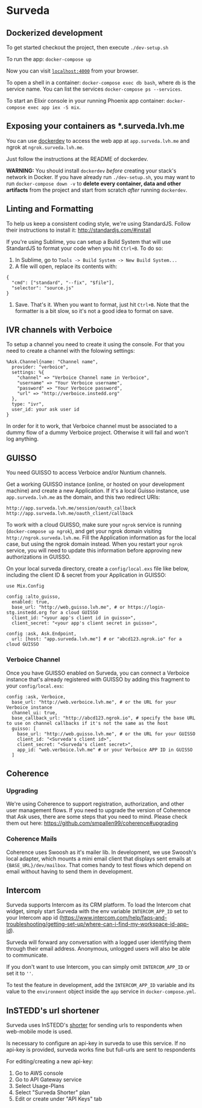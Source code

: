 # Surveda

## Dockerized development

To get started checkout the project, then execute `./dev-setup.sh`

To run the app: `docker-compose up`

Now you can visit [`localhost:4000`](http://localhost:4000) from your browser.

To open a shell in a container: `docker-compose exec db bash`, where `db` is the service name. You can list the services `docker-compose ps --services`.

To start an Elixir console in your running Phoenix app container: `docker-compose exec app iex -S mix`.

## Exposing your containers as *.surveda.lvh.me

You can use [dockerdev](https://github.com/waj/dockerdev) to access the web app at `app.surveda.lvh.me` and ngrok at `ngrok.surveda.lvh.me`.

Just follow the instructions at the README of dockerdev.

**WARNING:** You should install `dockerdev` _before_ creating your stack's network in Docker. If you have already run `./dev-setup.sh`, you may want to run `docker-compose down -v` to **delete every container, data and other artifacts** from the project and start from scratch _after_ running `dockerdev`.

## Linting and Formatting

To help us keep a consistent coding style, we're using StandardJS. Follow their instructions to install it: http://standardjs.com/#install

If you're using Sublime, you can setup a Build System that will use StandardJS to format your code when you hit `Ctrl+B`. To do so:

1. In Sublime, go to `Tools -> Build System -> New Build System...`
1. A file will open, replace its contents with:

```
{
  "cmd": ["standard", "--fix", "$file"],
  "selector": "source.js"
}
```
1. Save. That's it. When you want to format, just hit `Ctrl+B`. Note that the formatter is a bit slow, so it's not a good idea to format on save.

## IVR channels with Verboice

To setup a channel you need to create it using the console. For that you need to create a channel with the folowing settings:

```
%Ask.Channel{name: "Channel name",
  provider: "verboice",
  settings: %{
    "channel" => "Verboice Channel name in Verboice",
    "username" => "Your Verboice username",
    "password" => "Your Verboice password",
    "url" => "http://verboice.instedd.org"
  },
  type: "ivr",
  user_id: your ask user id
}
```

In order for it to work, that Verboice channel must be associated to a dummy flow of a dummy Verboice project. Otherwise it will fail and won't log anything.

## GUISSO

You need GUISSO to access Verboice and/or Nuntium channels.

Get a working GUISSO instance (online, or hosted on your development machine) and create a new Application. If it's a local Guisso instance, use `app.surveda.lvh.me` as the domain, and this two redirect URIs:

```
http://app.surveda.lvh.me/session/oauth_callback
http://app.surveda.lvh.me/oauth_client/callback
```

To work with a cloud GUISSO, make sure your `ngrok` service is running (`docker-compose up ngrok`), and get your ngrok domain visiting `http://ngrok.surveda.lvh.me`. Fill the Application information as for the local case, but using the ngrok domain instead. When you restart your `ngrok` service, you will need to update this information before approving new authorizations in GUISSO.

On your local surveda directory, create a `config/local.exs` file like below, including the client ID & secret from your Application in GUISSO:

```
use Mix.Config

config :alto_guisso,
  enabled: true,
  base_url: "http://web.guisso.lvh.me", # or https://login-stg.instedd.org for a cloud GUISSO
  client_id: "<your app's client id in guisso>",
  client_secret: "<your app's client secret in guisso>",

config :ask, Ask.Endpoint,
  url: [host: "app.surveda.lvh.me"] # or "abcd123.ngrok.io" for a cloud GUISSO
```

### Verboice Channel

Once you have GUISSO enabled on Surveda, you can connect a Verboice instance that's already registered with GUISSO by adding this fragment to your `config/local.exs`:

```
config :ask, Verboice,
  base_url: "http://web.verboice.lvh.me", # or the URL for your Verboice instance
  channel_ui: true,
  base_callback_url: "http://abcd123.ngrok.io", # specify the base URL to use on channel callbacks if it's not the same as the host
  guisso: [
    base_url: "http://web.guisso.lvh.me", # or the URL for your GUISSO
    client_id: "<Surveda's client id>",
    client_secret: "<Surveda's client secret>",
    app_id: "web.verboice.lvh.me" # or your Verboice APP ID in GUISSO
  ]
```

## Coherence

### Upgrading

We're using Coherence to support registration, authorization, and other user management flows.
If you need to upgrade the version of Coherence that Ask uses, there are some steps that you need to mind.
Please check them out here: https://github.com/smpallen99/coherence#upgrading

### Coherence Mails

Coherence uses Swoosh as it's mailer lib. In development, we use Swoosh's local adapter, which
mounts a mini email client that displays sent emails at `{BASE_URL}/dev/mailbox`. That comes handy
to test flows which depend on email without having to send them in development.

## Intercom

Surveda supports Intercom as its CRM platform. To load the Intercom chat widget, simply start Surveda with the env variable `INTERCOM_APP_ID` set to your Intercom app id (https://www.intercom.com/help/faqs-and-troubleshooting/getting-set-up/where-can-i-find-my-workspace-id-app-id).

Surveda will forward any conversation with a logged user identifying them through their email address. Anonymous, unlogged users will also be able to communicate.

If you don't want to use Intercom, you can simply omit `INTERCOM_APP_ID` or set it to `''`.

To test the feature in development, add the `INTERCOM_APP_ID` variable and its value to the `environment` object inside the `app` service in `docker-compose.yml`.

## InSTEDD's url shortener

Surveda uses InSTEDD's [shorter](https://github.com/instedd/shorter) for sending urls to respondents when web-mobile mode is used.

Is necessary to configure an api-key in surveda to use this service. If no api-key is provided, surveda works fine but
full-urls are sent to respondents

For editing/creating a new api-key: 
1. Go to AWS console
2. Go to API Gateway service
3. Select Usage-Plans 
4. Select "Surveda Shorter" plan
5. Edit or create under "API Keys" tab
